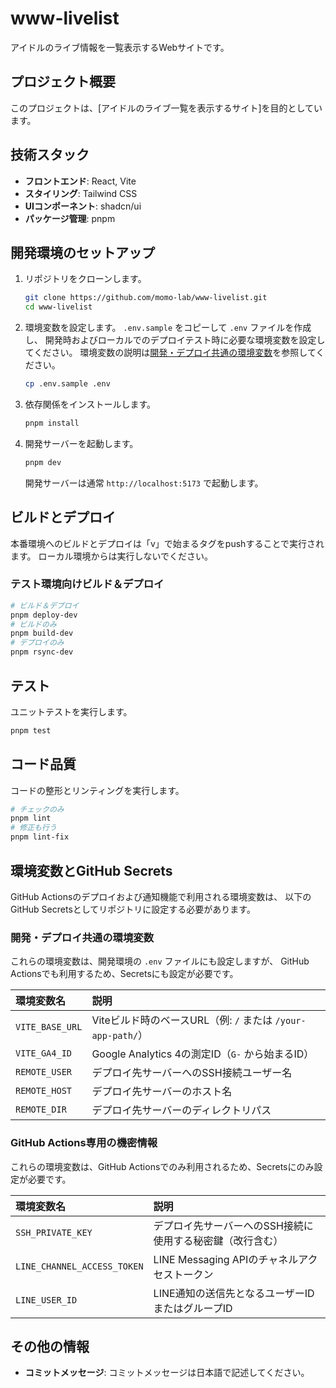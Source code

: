 # www-livelist

アイドルのライブ情報を一覧表示するWebサイトです。

## プロジェクト概要

このプロジェクトは、[アイドルのライブ一覧を表示するサイト]を目的としています。

## 技術スタック

- **フロントエンド**: React, Vite
- **スタイリング**: Tailwind CSS
- **UIコンポーネント**: shadcn/ui
- **パッケージ管理**: pnpm

## 開発環境のセットアップ

1.  リポジトリをクローンします。
    ```bash
    git clone https://github.com/momo-lab/www-livelist.git
    cd www-livelist
    ```
2.  環境変数を設定します。
    `.env.sample` をコピーして `.env` ファイルを作成し、
    開発時およびローカルでのデプロイテスト時に必要な環境変数を設定してください。
    環境変数の説明は[開発・デプロイ共通の環境変数](#開発デプロイ共通の環境変数)を参照してください。
    ```bash
    cp .env.sample .env
    ```
3.  依存関係をインストールします。
    ```bash
    pnpm install
    ```
4.  開発サーバーを起動します。
    ```bash
    pnpm dev
    ```
    開発サーバーは通常 `http://localhost:5173` で起動します。

## ビルドとデプロイ

本番環境へのビルドとデプロイは「v」で始まるタグをpushすることで実行されます。
ローカル環境からは実行しないでください。

### テスト環境向けビルド＆デプロイ

```bash
# ビルド＆デプロイ
pnpm deploy-dev
# ビルドのみ
pnpm build-dev
# デプロイのみ
pnpm rsync-dev
```

## テスト

ユニットテストを実行します。

```bash
pnpm test
```

## コード品質

コードの整形とリンティングを実行します。

```bash
# チェックのみ
pnpm lint
# 修正も行う
pnpm lint-fix
```

## 環境変数とGitHub Secrets

GitHub Actionsのデプロイおよび通知機能で利用される環境変数は、
以下のGitHub Secretsとしてリポジトリに設定する必要があります。

### 開発・デプロイ共通の環境変数

これらの環境変数は、開発環境の `.env` ファイルにも設定しますが、
GitHub Actionsでも利用するため、Secretsにも設定が必要です。

| 環境変数名      | 説明                                                        |
| :-------------- | :---------------------------------------------------------- |
| `VITE_BASE_URL` | Viteビルド時のベースURL（例: `/` または `/your-app-path/`） |
| `VITE_GA4_ID`   | Google Analytics 4の測定ID（`G-` から始まるID）             |
| `REMOTE_USER`   | デプロイ先サーバーへのSSH接続ユーザー名                     |
| `REMOTE_HOST`   | デプロイ先サーバーのホスト名                                |
| `REMOTE_DIR`    | デプロイ先サーバーのディレクトリパス                        |

### GitHub Actions専用の機密情報

これらの環境変数は、GitHub Actionsでのみ利用されるため、Secretsにのみ設定が必要です。

| 環境変数名                  | 説明                                                      |
| :-------------------------- | :-------------------------------------------------------- |
| `SSH_PRIVATE_KEY`           | デプロイ先サーバーへのSSH接続に使用する秘密鍵（改行含む） |
| `LINE_CHANNEL_ACCESS_TOKEN` | LINE Messaging APIのチャネルアクセストークン              |
| `LINE_USER_ID`              | LINE通知の送信先となるユーザーIDまたはグループID          |

## その他の情報

- **コミットメッセージ**: コミットメッセージは日本語で記述してください。
